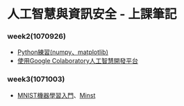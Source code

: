 # 人工智慧與資訊安全 - 上課筆記
### week2(1070926)
- [Python練習(numpy、matplotlib)](/tensorflow/LinearRegression.md)
- [使用Google Colaboratory人工智慧開發平台](/tensorflow/GoogleColab.md)
### week3(1071003)
- [MNIST機器學習入門](/tensorflow/Deep-Learning-ch1.md)、[Minst](/tensorflow/mnist.md)
